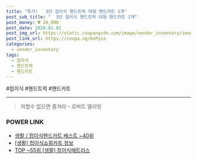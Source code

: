 ```yaml
--- 
title: "특가!   3단 접이식 핸드트럭 대형 핸드카트 1개" 
post_sub_title: "  3단 접이식 핸드트럭 대형 핸드카트 1개" 
post_money: ₩ 20,900 
post_date: 2020.02.01 
post_img_url: https://static.coupangcdn.com/image/vendor_inventory/images/2019/03/11/18/9/165ae6a9-53a4-4c69-b11e-a5145ef8cb92.jpg 
post_link_url: https://coupa.ng/bnPyio 
categories: 
  - vendor_inventory 
tags: 
  - 접이식 
  - 핸드트럭 
  - 핸드카트 
--- 
```

  #접이식 #핸드트럭 #핸드카트 
<hr> 

> 피할수 없으면 즐겨라 – 로버트 엘리엇 


### POWER LINK

* <a href="https://blog.naver.com/santokki14/221792041753" target="_blank">생활 / 접이식핸드카트 베스트 ~40위</a>
* <a href="https://blog.naver.com/fasyy4321/221759860577" target="_blank"> [생활] 접이식쇼핑카트 정보 </a>
* <a href="https://blog.naver.com/fasyy4321/221781791400" target="_blank"> TOP ~55위 [생활] 접이식매트리스</a>

